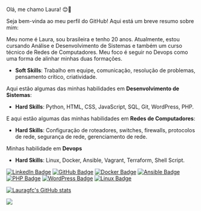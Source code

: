 Olá, me chamo Laura! 😊👋

Seja bem-vinda ao meu perfil do GitHub! Aqui está um breve resumo sobre mim:

Meu nome é Laura, sou brasileira e tenho 20 anos. Atualmente, estou cursando Análise e Desenvolvimento de Sistemas e também um curso técnico de Redes de Computadores. Meu foco é seguir no Devops como uma forma de alinhar minhas duas formações.

- **Soft Skills**: Trabalho em equipe, comunicação, resolução de problemas, pensamento crítico, criatividade.

Aqui estão algumas das minhas habilidades em **Desenvolvimento de Sistemas**:

- **Hard Skills**: Python, HTML, CSS, JavaScript, SQL, Git, WordPress, PHP.

E aqui estão algumas das minhas habilidades em **Redes de Computadores**:

- **Hard Skills**: Configuração de roteadores, switches, firewalls, protocolos de rede, segurança de rede, gerenciamento de rede.

Minhas habilidade em **Devops**

- **Hard Skills**: Linux, Docker, Ansible, Vagrant, Terraform, Shell Script.


[![LinkedIn Badge](https://img.shields.io/badge/-Laura-blue?style=flat-square&logo=Linkedin&logoColor=white&link=https://www.linkedin.com/in/laura-carvalho-a599ab26b/)](https://www.linkedin.com/in/laura-carvalho-a599ab26b/)
[![GitHub Badge](https://img.shields.io/badge/-Laura-black?style=flat-square&logo=GitHub&logoColor=white&link=https://github.com/lauragfc/)](https://github.com/lauragfc/)
[![Docker Badge](https://img.shields.io/badge/-Docker-blue?style=flat-square&logo=Docker&logoColor=white&link=https://www.docker.com/)](https://www.docker.com/)
[![Ansible Badge](https://img.shields.io/badge/-Ansible-red?style=flat-square&logo=Ansible&logoColor=white&link=https://www.ansible.com/)](https://www.ansible.com/)
[![PHP Badge](https://img.shields.io/badge/-PHP-purple?style=flat-square&logo=PHP&logoColor=white&link=https://www.php.net/)](https://www.php.net/)
[![WordPress Badge](https://img.shields.io/badge/-WordPress-blue?style=flat-square&logo=WordPress&logoColor=white&link=https://wordpress.com/)](https://wordpress.com/)
[![Linux Badge](https://img.shields.io/badge/-Linux-orange?style=flat-square&logo=Linux&logoColor=white&link=https://www.linux.org/)](https://www.linux.org/)


[![Lauragfc's GitHub stats](https://github-readme-stats.vercel.app/api?username=lauragfc)](https://github.com/lauragfc/github-readme-stats)


![](https://komarev.com/ghpvc/?username=your-github-lauragfc)
